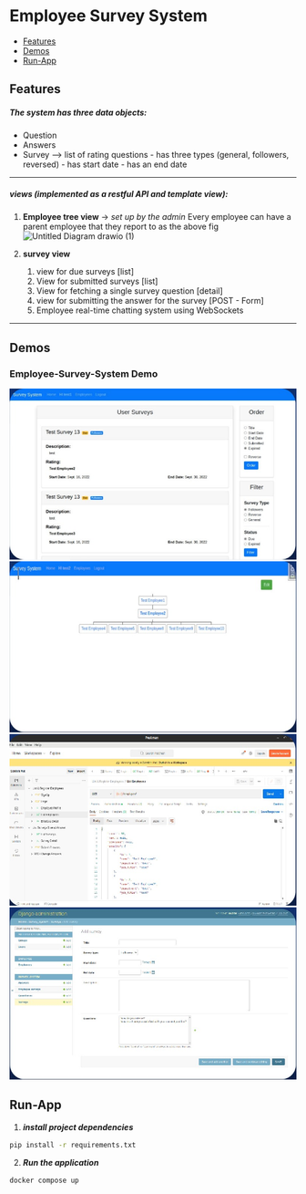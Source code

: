 



# Employee Survey System 


  - [Features](#features)
  - [Demos](#demos)
  - [Run-App](#run-app)

## Features
##### **The system has three data objects:**
- Question
- Answers 
- Survey --> list of rating questions - has three types (general, followers, reversed) - has start date - has an end date 

---
##### views (implemented as a restful API and template view):
1.  **Employee tree view**  -> *set up by the admin*     Every employee can have a parent employee that they report to as the above fig 
    ![Untitled Diagram drawio (1)](https://user-images.githubusercontent.com/30774866/187946789-b02f8be0-4a84-424b-89bd-6b33170aaa99.png)
	
2. **survey view** 

    1. view for due surveys [list]
    2. View for submitted surveys [list]
    3. View for fetching a single survey question [detail]
    4. view for submitting the answer for the survey  [POST - Form]
    5. Employee real-time chatting system using WebSockets 
---



## Demos

### Employee-Survey-System Demo 
![volume](./docs/1.jpeg) 
![volume](./docs/2.jpeg) 
![volume](./docs/3.jpeg) 
![volume](./docs/4.jpeg)


## Run-App
1. **_install project dependencies_**
```sh
pip install -r requirements.txt
```
2. **_Run the application_**
```sh
docker compose up


